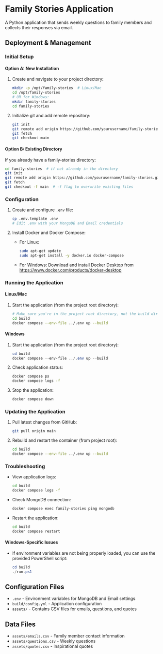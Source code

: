 # Family Stories Application

A Python application that sends weekly questions to family members and collects their responses via email.

## Deployment & Management

### Initial Setup

#### Option A: New Installation
1. Create and navigate to your project directory:
   ```bash
   mkdir -p /opt/family-stories  # Linux/Mac
   cd /opt/family-stories
   # OR for Windows:
   mkdir family-stories
   cd family-stories
   ```

2. Initialize git and add remote repository:
   ```bash
   git init
   git remote add origin https://github.com/yourusername/family-stories.git
   git fetch
   git checkout main
   ```

#### Option B: Existing Directory
If you already have a family-stories directory:
```bash
cd family-stories  # if not already in the directory
git init
git remote add origin https://github.com/yourusername/family-stories.git
git fetch
git checkout -f main  # -f flag to overwrite existing files
```

### Configuration
1. Create and configure `.env` file:
   ```bash
   cp .env.template .env
   # Edit .env with your MongoDB and Email credentials
   ```

2. Install Docker and Docker Compose:
   - For Linux:
     ```bash
     sudo apt-get update
     sudo apt-get install -y docker.io docker-compose
     ```
   - For Windows:
     Download and install Docker Desktop from https://www.docker.com/products/docker-desktop

### Running the Application

#### Linux/Mac
1. Start the application (from the project root directory):
   ```bash
   # Make sure you're in the project root directory, not the build directory
   cd build
   docker compose --env-file ../.env up --build
   ```

#### Windows
1. Start the application (from the project root directory):
   ```powershell
   cd build
   docker compose --env-file ../.env up --build
   ```

2. Check application status:
   ```bash
   docker compose ps
   docker compose logs -f
   ```

3. Stop the application:
   ```bash
   docker compose down
   ```

### Updating the Application
1. Pull latest changes from GitHub:
   ```bash
   git pull origin main
   ```

2. Rebuild and restart the container (from project root):
   ```bash
   cd build
   docker compose --env-file ../.env up --build
   ```

### Troubleshooting
- View application logs:
  ```bash
  cd build
  docker compose logs -f
  ```

- Check MongoDB connection:
  ```bash
  docker compose exec family-stories ping mongodb
  ```

- Restart the application:
  ```bash
  cd build
  docker compose restart
  ```

#### Windows-Specific Issues
- If environment variables are not being properly loaded, you can use the provided PowerShell script:
  ```powershell
  cd build
  ./run.ps1
  ```

## Configuration Files
- `.env` - Environment variables for MongoDB and Email settings
- `build/config.yml` - Application configuration
- `assets/` - Contains CSV files for emails, questions, and quotes

## Data Files
- `assets/emails.csv` - Family member contact information
- `assets/questions.csv` - Weekly questions
- `assets/quotes.csv` - Inspirational quotes 